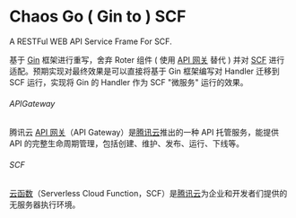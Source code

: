 # Chaos Go ( Gin to ) SCF
A RESTFul WEB API Service Frame For SCF.

基于 [Gin](https://github.com/gin-gonic/gin) 框架进行重写，舍弃 Roter 组件 ( 使用 [API 网关](#APIGateway) 替代 ) 并对 [SCF](#SCF) 进行适配。预期实现对最终效果是可以直接将基于 Gin 框架编写对 Handler 迁移到 SCF 运行，实现将 Gin 的 Handler 作为 SCF "微服务" 运行的效果。

###### APIGateway
腾讯云 [API 网关](https://cloud.tencent.com/product/apigateway)（API Gateway）是[腾讯云](https://cloud.tencent.com)推出的一种 API 托管服务，能提供 API 的完整生命周期管理，包括创建、维护、发布、运行、下线等。
###### SCF
[云函数](https://cloud.tencent.com/document/product/583)（Serverless Cloud Function，SCF）是[腾讯云](https://cloud.tencent.com)为企业和开发者们提供的无服务器执行环境。
